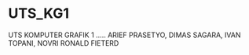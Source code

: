 # UTS_KG1
UTS KOMPUTER GRAFIK 1 ..... ARIEF PRASETYO, DIMAS SAGARA, IVAN TOPANI, NOVRI RONALD FIETERD
